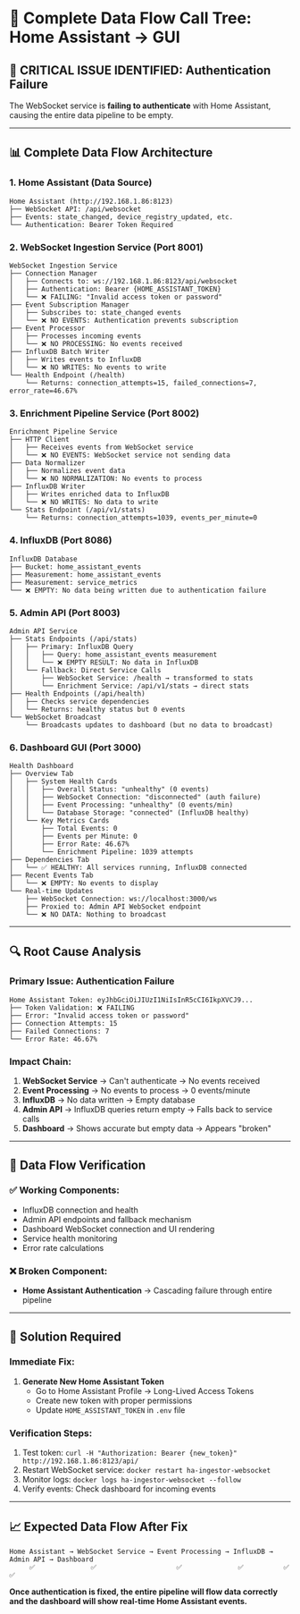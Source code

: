 # 🔄 **Complete Data Flow Call Tree: Home Assistant → GUI**

## 🚨 **CRITICAL ISSUE IDENTIFIED: Authentication Failure**

The WebSocket service is **failing to authenticate** with Home Assistant, causing the entire data pipeline to be empty.

---

## 📊 **Complete Data Flow Architecture**

### **1. Home Assistant (Data Source)**
```
Home Assistant (http://192.168.1.86:8123)
├── WebSocket API: /api/websocket
├── Events: state_changed, device_registry_updated, etc.
└── Authentication: Bearer Token Required
```

### **2. WebSocket Ingestion Service (Port 8001)**
```
WebSocket Ingestion Service
├── Connection Manager
│   ├── Connects to: ws://192.168.1.86:8123/api/websocket
│   ├── Authentication: Bearer {HOME_ASSISTANT_TOKEN}
│   └── ❌ FAILING: "Invalid access token or password"
├── Event Subscription Manager
│   ├── Subscribes to: state_changed events
│   └── ❌ NO EVENTS: Authentication prevents subscription
├── Event Processor
│   ├── Processes incoming events
│   └── ❌ NO PROCESSING: No events received
├── InfluxDB Batch Writer
│   ├── Writes events to InfluxDB
│   └── ❌ NO WRITES: No events to write
└── Health Endpoint (/health)
    └── Returns: connection_attempts=15, failed_connections=7, error_rate=46.67%
```

### **3. Enrichment Pipeline Service (Port 8002)**
```
Enrichment Pipeline Service
├── HTTP Client
│   ├── Receives events from WebSocket service
│   └── ❌ NO EVENTS: WebSocket service not sending data
├── Data Normalizer
│   ├── Normalizes event data
│   └── ❌ NO NORMALIZATION: No events to process
├── InfluxDB Writer
│   ├── Writes enriched data to InfluxDB
│   └── ❌ NO WRITES: No data to write
└── Stats Endpoint (/api/v1/stats)
    └── Returns: connection_attempts=1039, events_per_minute=0
```

### **4. InfluxDB (Port 8086)**
```
InfluxDB Database
├── Bucket: home_assistant_events
├── Measurement: home_assistant_events
├── Measurement: service_metrics
└── ❌ EMPTY: No data being written due to authentication failure
```

### **5. Admin API (Port 8003)**
```
Admin API Service
├── Stats Endpoints (/api/stats)
│   ├── Primary: InfluxDB Query
│   │   ├── Query: home_assistant_events measurement
│   │   └── ❌ EMPTY RESULT: No data in InfluxDB
│   └── Fallback: Direct Service Calls
│       ├── WebSocket Service: /health → transformed to stats
│       └── Enrichment Service: /api/v1/stats → direct stats
├── Health Endpoints (/api/health)
│   ├── Checks service dependencies
│   └── Returns: healthy status but 0 events
└── WebSocket Broadcast
    └── Broadcasts updates to dashboard (but no data to broadcast)
```

### **6. Dashboard GUI (Port 3000)**
```
Health Dashboard
├── Overview Tab
│   ├── System Health Cards
│   │   ├── Overall Status: "unhealthy" (0 events)
│   │   ├── WebSocket Connection: "disconnected" (auth failure)
│   │   ├── Event Processing: "unhealthy" (0 events/min)
│   │   └── Database Storage: "connected" (InfluxDB healthy)
│   └── Key Metrics Cards
│       ├── Total Events: 0
│       ├── Events per Minute: 0
│       ├── Error Rate: 46.67%
│       └── Enrichment Pipeline: 1039 attempts
├── Dependencies Tab
│   └── ✅ HEALTHY: All services running, InfluxDB connected
├── Recent Events Tab
│   └── ❌ EMPTY: No events to display
└── Real-time Updates
    ├── WebSocket Connection: ws://localhost:3000/ws
    ├── Proxied to: Admin API WebSocket endpoint
    └── ❌ NO DATA: Nothing to broadcast
```

---

## 🔍 **Root Cause Analysis**

### **Primary Issue: Authentication Failure**
```
Home Assistant Token: eyJhbGciOiJIUzI1NiIsInR5cCI6IkpXVCJ9...
├── Token Validation: ❌ FAILING
├── Error: "Invalid access token or password"
├── Connection Attempts: 15
├── Failed Connections: 7
└── Error Rate: 46.67%
```

### **Impact Chain:**
1. **WebSocket Service** → Can't authenticate → No events received
2. **Event Processing** → No events to process → 0 events/minute
3. **InfluxDB** → No data written → Empty database
4. **Admin API** → InfluxDB queries return empty → Falls back to service calls
5. **Dashboard** → Shows accurate but empty data → Appears "broken"

---

## 🎯 **Data Flow Verification**

### **✅ Working Components:**
- InfluxDB connection and health
- Admin API endpoints and fallback mechanism
- Dashboard WebSocket connection and UI rendering
- Service health monitoring
- Error rate calculations

### **❌ Broken Component:**
- **Home Assistant Authentication** → Cascading failure through entire pipeline

---

## 🔧 **Solution Required**

### **Immediate Fix:**
1. **Generate New Home Assistant Token**
   - Go to Home Assistant Profile → Long-Lived Access Tokens
   - Create new token with proper permissions
   - Update `HOME_ASSISTANT_TOKEN` in `.env` file

### **Verification Steps:**
1. Test token: `curl -H "Authorization: Bearer {new_token}" http://192.168.1.86:8123/api/`
2. Restart WebSocket service: `docker restart ha-ingestor-websocket`
3. Monitor logs: `docker logs ha-ingestor-websocket --follow`
4. Verify events: Check dashboard for incoming events

---

## 📈 **Expected Data Flow After Fix**

```
Home Assistant → WebSocket Service → Event Processing → InfluxDB → Admin API → Dashboard
     ✅              ✅                    ✅              ✅          ✅         ✅
```

**Once authentication is fixed, the entire pipeline will flow data correctly and the dashboard will show real-time Home Assistant events.**

